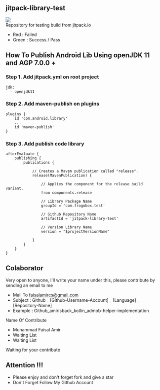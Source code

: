 ## jitpack-library-test
[![](https://jitpack.io/v/amirisback/jitpack-library-test.svg?style=flat-square)](https://jitpack.io/#amirisback/jitpack-library-test) <br>
Repository for testing build from jitpack.io
- Red : Failed
- Green : Success / Pass

## How To Publish Android Lib Using openJDK 11 and AGP 7.0.0 +

### Step 1. Add jitpack.yml on root project

    jdk:
      - openjdk11

### Step 2. Add maven-publish on plugins

    plugins {
        id 'com.android.library'
        ...
        id 'maven-publish'
    }

### Step 3. Add publish code library

    afterEvaluate {
        publishing {
            publications {

                // Creates a Maven publication called "release".
                release(MavenPublication) {

                    // Applies the component for the release build variant.
                    from components.release

                    // Library Package Name
                    groupId = 'com.frogobox.test'

                    // Github Repository Name
                    artifactId = 'jitpack-library-test'

                    // Version Library Name
                    version = "$projectVersionName"

                }
            }
        }
    }


## Colaborator
Very open to anyone, I'll write your name under this, please contribute by sending an email to me

- Mail To faisalamircs@gmail.com
- Subject : Github _ [Github-Username-Account] _ [Language] _ [Repository-Name]
- Example : Github_amirisback_kotlin_admob-helper-implementation

Name Of Contribute
- Muhammad Faisal Amir
- Waiting List
- Waiting List

Waiting for your contribute

## Attention !!!
- Please enjoy and don't forget fork and give a star
- Don't Forget Follow My Github Account
